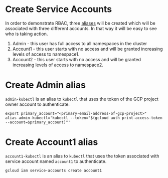 # Create Service Accounts

In order to demonstrate RBAC, three [aliases](https://ahmet.im/blog/kubectl-aliases/) will be created which will be associated with three different accounts. In that way it will be easy to see who is taking action.

1. Admin - this user has full access to all namespaces in the cluster
2. Account1 - this user starts with no access and will be granted increasing levels of access to namespace1.
3. Account2 - this user starts with no access and will be granted increasing levels of access to namespace2.

# Create Admin alias

`admin-kubectl` is an alias to `kubectl` that uses the token of the GCP project owner account to authenticate.

    export primary_account="<primary-email-address-of-gcp-project>"
    alias admin-kubectl='kubectl --token="$(gcloud auth print-access-token --account=$primary_account)"'
    
# Create Account1 alias

`account1-kubectl` is an alias to `kubectl` that uses the token associated with service account named `account1` to authenticate.

    gcloud iam service-accounts create account1
    

